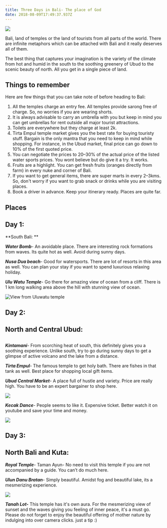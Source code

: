 ```yaml
---
title: Three Days in Bali- The place of God
date: 2018-08-09T17:49:37.937Z
---
```

![](/files/images/bali-plane.jpeg)

Bali, land of temples or the land of tourists from all parts of the world. There are infinite metaphors which can be attached with Bali and it really deserves all of them.

The best thing that captures your imagination is the variety of the climate from hot and humid in the south to the soothing greenery of Ubud to the scenic beauty of north. All you get in a single piece of land.

## Things to remember

Here are few things that you can take note of before heading to Bali:

1. All the temples charge an entry fee. All temples provide sarong free of charge. So, no worries if you are wearing shorts.
2. It is always advisable to carry an umbrella with you but keep in mind you can get umbrellas for rent outside all major tourist attractions.
3. Toilets are everywhere but they charge at least 2k.
4. Tirta Empul temple market gives you the best rate for buying touristy stuff. Bargain is the only mantra that you need to keep in mind while shopping. For instance, in the Ubud market, final price can go down to 10% of the first quoted price.
5. You can negotiate the prices to 20–30% of the actual price of the listed water sports prices. You wont believe but do give it a try. It works.
6. Fruits are a highlight. You can get fresh fruits (oranges directly from farm) in every nuke and corner of Bali.
7. If you want to get general items, there are super marts in every 2–3kms. So, don't worry if you want to grab snack or drinks while you are visiting places.
8. Book a driver in advance. Keep your itinerary ready. Places are quite far.

## Places

## Day 1:

**South Bali:
**

_**Water Bomb**_- An avoidable place. There are interesting rock formations from waves. Its quite hot as well. Avoid during sunny days.

_**Nusa Dua beach**_- Good for watersports. There are lot of resorts in this area as well. You can plan your stay if you want to spend luxurious relaxing holiday.

_**Ulu Watu Temple**_- Go there for amazing view of ocean from a cliff. There is 1 km long walking area above the hill with stunning view of ocean.

![View from Uluwatu temple](/files/images/bali-uluwatu.jpeg)

## Day 2:

## North and Central Ubud:

## 

_**Kintamani**_- From scorching heat of south, this definitely gives you a soothing experience. Unlike south, try to go during sunny days to get a glimpse of active volcano and the lake from a distance.

_**Tirta Empul**_- The famous temple to get holy bath. There are fishes in that tank as well. Best place for shopping local gift items.

_**Ubud Central Market**_- A place full of hustle and variety. Price are really high. You have to be an expert bargainer to shop here.

![](/files/images/bali-ubud-marketba.jpeg)

_**Kecak Dance**_- People seems to like it. Expensive ticket. Better watch it on youtube and save your time and money.

![](/files/images/bali-kecak.jpeg)

## Day 3:

## North Bali and Kuta:

_**Royal Temple**_- Taman Ayun- No need to visit this temple if you are not accompanied by a guide. You can’t do much here.

_**Ulun Danu Bratan**_- Simply beautiful. Amidst fog and beautiful lake, its a mesmerizing experience.

![](/files/images/bali-uludanu.jpeg)

_**Tanah Lot-**_ This temple has it's own aura. For the mesmerizing view of sunset and the waves giving you  feeling of inner peace, it's a must go. Please do not forget  to enjoy the beautiful offering  of mother nature by indulging into over camera clicks. just a tip :)
